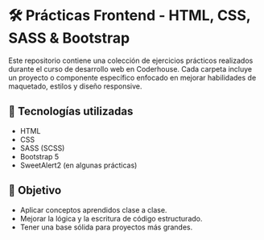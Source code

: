 # 🛠️ Prácticas Frontend - HTML, CSS, SASS & Bootstrap

Este repositorio contiene una colección de ejercicios prácticos realizados durante el curso de desarrollo web en Coderhouse. Cada carpeta incluye un proyecto o componente específico enfocado en mejorar habilidades de maquetado, estilos y diseño responsive.

## 🚀 Tecnologías utilizadas

- HTML
- CSS
- SASS (SCSS)
- Bootstrap 5
- SweetAlert2 (en algunas prácticas)

## 📌 Objetivo

- Aplicar conceptos aprendidos clase a clase.
- Mejorar la lógica y la escritura de código estructurado.
- Tener una base sólida para proyectos más grandes.
